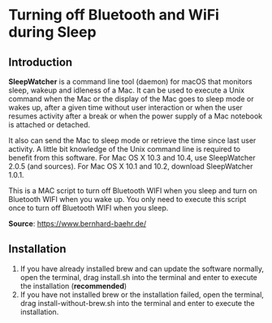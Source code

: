 # Turning off Bluetooth and WiFi during Sleep

## Introduction
**SleepWatcher** is a command line tool (daemon) for macOS that monitors sleep, wakeup and idleness of a Mac. It can be used to execute a Unix command when the Mac or the display of the Mac goes to sleep mode or wakes up, after a given time without user interaction or when the user resumes activity after a break or when the power supply of a Mac notebook is attached or detached. 

It also can send the Mac to sleep mode or retrieve the time since last user activity. A little bit knowledge of the Unix command line is required to benefit from this software. For Mac OS X 10.3 and 10.4, use SleepWatcher 2.0.5 (and sources). For Mac OS X 10.1 and 10.2, download SleepWatcher 1.0.1. 

This is a MAC script to turn off Bluetooth WIFI when you sleep and turn on Bluetooth WIFI when you wake up. You only need to execute this script once to turn off Bluetooth WIFI when you sleep.

**Source**: https://www.bernhard-baehr.de/

## Installation
1. If you have already installed brew and can update the software normally, open the terminal, drag install.sh into the terminal and enter to execute the installation (**recommended**)
2. If you have not installed brew or the installation failed, open the terminal, drag install-without-brew.sh into the terminal and enter to execute the installation.

